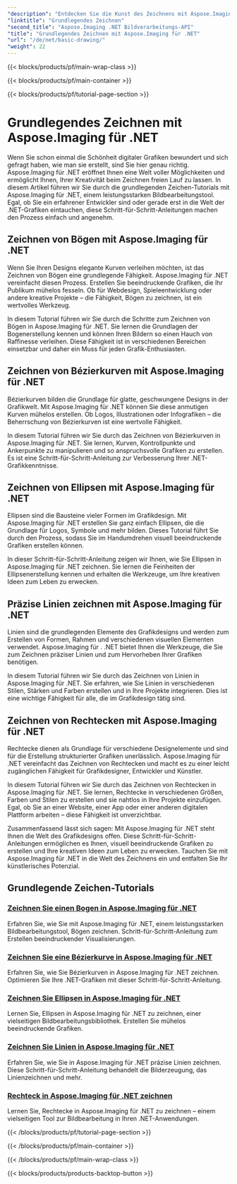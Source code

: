 ```yaml
---
"description": "Entdecken Sie die Kunst des Zeichnens mit Aspose.Imaging für .NET. Erstellen Sie beeindruckende Visualisierungen mithilfe von Schritt-für-Schritt-Anleitungen für Bögen, Bézierkurven, Ellipsen, Linien und Rechtecke."
"linktitle": "Grundlegendes Zeichnen"
"second_title": "Aspose.Imaging .NET Bildverarbeitungs-API"
"title": "Grundlegendes Zeichnen mit Aspose.Imaging für .NET"
"url": "/de/net/basic-drawing/"
"weight": 22
---
```


{{< blocks/products/pf/main-wrap-class >}}

{{< blocks/products/pf/main-container >}}

{{< blocks/products/pf/tutorial-page-section >}}

# Grundlegendes Zeichnen mit Aspose.Imaging für .NET


Wenn Sie schon einmal die Schönheit digitaler Grafiken bewundert und sich gefragt haben, wie man sie erstellt, sind Sie hier genau richtig. Aspose.Imaging für .NET eröffnet Ihnen eine Welt voller Möglichkeiten und ermöglicht Ihnen, Ihrer Kreativität beim Zeichnen freien Lauf zu lassen. In diesem Artikel führen wir Sie durch die grundlegenden Zeichen-Tutorials mit Aspose.Imaging für .NET, einem leistungsstarken Bildbearbeitungstool. Egal, ob Sie ein erfahrener Entwickler sind oder gerade erst in die Welt der .NET-Grafiken eintauchen, diese Schritt-für-Schritt-Anleitungen machen den Prozess einfach und angenehm.

## Zeichnen von Bögen mit Aspose.Imaging für .NET

Wenn Sie Ihren Designs elegante Kurven verleihen möchten, ist das Zeichnen von Bögen eine grundlegende Fähigkeit. Aspose.Imaging für .NET vereinfacht diesen Prozess. Erstellen Sie beeindruckende Grafiken, die Ihr Publikum mühelos fesseln. Ob für Webdesign, Spieleentwicklung oder andere kreative Projekte – die Fähigkeit, Bögen zu zeichnen, ist ein wertvolles Werkzeug.

In diesem Tutorial führen wir Sie durch die Schritte zum Zeichnen von Bögen in Aspose.Imaging für .NET. Sie lernen die Grundlagen der Bogenerstellung kennen und können Ihren Bildern so einen Hauch von Raffinesse verleihen. Diese Fähigkeit ist in verschiedenen Bereichen einsetzbar und daher ein Muss für jeden Grafik-Enthusiasten.

## Zeichnen von Bézierkurven mit Aspose.Imaging für .NET

Bézierkurven bilden die Grundlage für glatte, geschwungene Designs in der Grafikwelt. Mit Aspose.Imaging für .NET können Sie diese anmutigen Kurven mühelos erstellen. Ob Logos, Illustrationen oder Infografiken – die Beherrschung von Bézierkurven ist eine wertvolle Fähigkeit.

In diesem Tutorial führen wir Sie durch das Zeichnen von Bézierkurven in Aspose.Imaging für .NET. Sie lernen, Kurven, Kontrollpunkte und Ankerpunkte zu manipulieren und so anspruchsvolle Grafiken zu erstellen. Es ist eine Schritt-für-Schritt-Anleitung zur Verbesserung Ihrer .NET-Grafikkenntnisse.

## Zeichnen von Ellipsen mit Aspose.Imaging für .NET

Ellipsen sind die Bausteine vieler Formen im Grafikdesign. Mit Aspose.Imaging für .NET erstellen Sie ganz einfach Ellipsen, die die Grundlage für Logos, Symbole und mehr bilden. Dieses Tutorial führt Sie durch den Prozess, sodass Sie im Handumdrehen visuell beeindruckende Grafiken erstellen können.

In dieser Schritt-für-Schritt-Anleitung zeigen wir Ihnen, wie Sie Ellipsen in Aspose.Imaging für .NET zeichnen. Sie lernen die Feinheiten der Ellipsenerstellung kennen und erhalten die Werkzeuge, um Ihre kreativen Ideen zum Leben zu erwecken.

## Präzise Linien zeichnen mit Aspose.Imaging für .NET

Linien sind die grundlegenden Elemente des Grafikdesigns und werden zum Erstellen von Formen, Rahmen und verschiedenen visuellen Elementen verwendet. Aspose.Imaging für . .NET bietet Ihnen die Werkzeuge, die Sie zum Zeichnen präziser Linien und zum Hervorheben Ihrer Grafiken benötigen.

In diesem Tutorial führen wir Sie durch das Zeichnen von Linien in Aspose.Imaging für .NET. Sie erfahren, wie Sie Linien in verschiedenen Stilen, Stärken und Farben erstellen und in Ihre Projekte integrieren. Dies ist eine wichtige Fähigkeit für alle, die im Grafikdesign tätig sind.

## Zeichnen von Rechtecken mit Aspose.Imaging für .NET

Rechtecke dienen als Grundlage für verschiedene Designelemente und sind für die Erstellung strukturierter Grafiken unerlässlich. Aspose.Imaging für .NET vereinfacht das Zeichnen von Rechtecken und macht es zu einer leicht zugänglichen Fähigkeit für Grafikdesigner, Entwickler und Künstler.

In diesem Tutorial führen wir Sie durch das Zeichnen von Rechtecken in Aspose.Imaging für .NET. Sie lernen, Rechtecke in verschiedenen Größen, Farben und Stilen zu erstellen und sie nahtlos in Ihre Projekte einzufügen. Egal, ob Sie an einer Website, einer App oder einer anderen digitalen Plattform arbeiten – diese Fähigkeit ist unverzichtbar.

Zusammenfassend lässt sich sagen: Mit Aspose.Imaging für .NET steht Ihnen die Welt des Grafikdesigns offen. Diese Schritt-für-Schritt-Anleitungen ermöglichen es Ihnen, visuell beeindruckende Grafiken zu erstellen und Ihre kreativen Ideen zum Leben zu erwecken. Tauchen Sie mit Aspose.Imaging für .NET in die Welt des Zeichnens ein und entfalten Sie Ihr künstlerisches Potenzial.
## Grundlegende Zeichen-Tutorials
### [Zeichnen Sie einen Bogen in Aspose.Imaging für .NET](./draw-arc/)
Erfahren Sie, wie Sie mit Aspose.Imaging für .NET, einem leistungsstarken Bildbearbeitungstool, Bögen zeichnen. Schritt-für-Schritt-Anleitung zum Erstellen beeindruckender Visualisierungen.
### [Zeichnen Sie eine Bézierkurve in Aspose.Imaging für .NET](./draw-bezier-curve/)
Erfahren Sie, wie Sie Bézierkurven in Aspose.Imaging für .NET zeichnen. Optimieren Sie Ihre .NET-Grafiken mit dieser Schritt-für-Schritt-Anleitung.
### [Zeichnen Sie Ellipsen in Aspose.Imaging für .NET](./draw-ellipse/)
Lernen Sie, Ellipsen in Aspose.Imaging für .NET zu zeichnen, einer vielseitigen Bildbearbeitungsbibliothek. Erstellen Sie mühelos beeindruckende Grafiken.
### [Zeichnen Sie Linien in Aspose.Imaging für .NET](./draw-lines/)
Erfahren Sie, wie Sie in Aspose.Imaging für .NET präzise Linien zeichnen. Diese Schritt-für-Schritt-Anleitung behandelt die Bilderzeugung, das Linienzeichnen und mehr.
### [Rechteck in Aspose.Imaging für .NET zeichnen](./draw-rectangle/)
Lernen Sie, Rechtecke in Aspose.Imaging für .NET zu zeichnen – einem vielseitigen Tool zur Bildbearbeitung in Ihren .NET-Anwendungen.

{{< /blocks/products/pf/tutorial-page-section >}}

{{< /blocks/products/pf/main-container >}}

{{< /blocks/products/pf/main-wrap-class >}}

{{< blocks/products/products-backtop-button >}}
